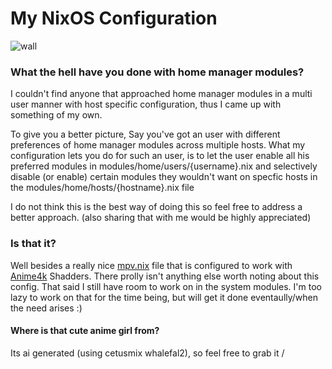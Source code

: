 # My NixOS Configuration
![wall](https://github.com/Rexcrazy804/Zaphkiel/blob/master/modules/home/dots/sddm-wall.png?raw=true)

### What the hell have you done with home manager modules?
I couldn't find anyone that approached home manager modules in a multi user manner with host specific configuration, thus I came up with something of my own.

To give you a better picture, Say you've got an user with different preferences of home manager modules across multiple hosts.
What my configuration lets you do for such an user, is to let the user enable all his preferred modules in modules/home/users/{username}.nix
and selectively disable (or enable) certain modules they wouldn't want on specfic hosts in the modules/home/hosts/{hostname}.nix file

I do not think this is the best way of doing this so feel free to address a better approach. (also sharing that with me would be highly appreciated)

### Is that it?
Well besides a really nice [mpv.nix](https://github.com/Rexcrazy804/Zaphkiel/blob/master/modules/home/programs/mpv.nix) file that is configured to work with
[Anime4k](https://github.com/bloc97/Anime4K) Shadders. There prolly isn't anything else worth noting about this config. That said I still have room to work on
in the system modules. I'm too lazy to work on that for the time being, but will get it done eventaully/when the need arises :)

#### Where is that cute anime girl from?
Its ai generated (using cetusmix whalefal2), so feel free to grab it /
